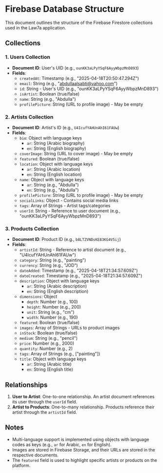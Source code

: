 # Firebase Database Structure

This document outlines the structure of the Firebase Firestore collections used in the Law7a application.

## Collections

### 1. Users Collection
- **Document ID**: User's UID (e.g., `ounKK3aLPyYSqF6AyyWbpzMnD893`)
- **Fields**:
  - `createdAt`: Timestamp (e.g., "2025-04-18T20:50:47.294Z")
  - `email`: String (e.g., "abdullaalsabti@yahoo.com")
  - `id`: String - User's UID (e.g., "ounKK3aLPyYSqF6AyyWbpzMnD893")
  - `isArtist`: Boolean (true/false)
  - `name`: String (e.g., "Abdulla")
  - `profilePicture`: String (URL to profile image) - May be empty

### 2. Artists Collection
- **Document ID**: Artist's ID (e.g., `U4IcufYAHUnAhI61FAUw`)
- **Fields**:
  - `bio`: Object with language keys
    - `ar`: String (Arabic biography)
    - `en`: String (English biography)
  - `coverImage`: String (URL to cover image) - May be empty
  - `featured`: Boolean (true/false)
  - `location`: Object with language keys
    - `ar`: String (Arabic location)
    - `en`: String (English location)
  - `name`: Object with language keys
    - `ar`: String (e.g., "Abdulla")
    - `en`: String (e.g., "Abdulla")
  - `profilePicture`: String (URL to profile image) - May be empty
  - `socialLinks`: Object - Contains social media links
  - `tags`: Array of Strings - Artist tags/categories
  - `userId`: String - Reference to user document (e.g., "ounKK3aLPyYSqF6AyyWbpzMnD893")

### 3. Products Collection
- **Document ID**: Product ID (e.g., `b8LTZVNDsKE83KG4V5ij`)
- **Fields**:
  - `artistId`: String - Reference to artist document (e.g., "U4IcufYAHUnAhI61FAUw")
  - `category`: String (e.g., "painting")
  - `currency`: String (e.g., "JOD")
  - `dateAdded`: Timestamp (e.g., "2025-04-18T21:34:57.609Z")
  - `dateCreated`: Timestamp (e.g., "2025-04-18T21:34:57.609Z")
  - `description`: Object with language keys
    - `ar`: String (Arabic description)
    - `en`: String (English description)
  - `dimensions`: Object
    - `depth`: Number (e.g., 100)
    - `height`: Number (e.g., 200)
    - `unit`: String (e.g., "cm")
    - `width`: Number (e.g., 190)
  - `featured`: Boolean (true/false)
  - `images`: Array of Strings - URLs to product images
  - `inStock`: Boolean (true/false)
  - `medium`: String (e.g., "pencil")
  - `price`: Number (e.g., 2000)
  - `quantity`: Number (e.g., 2)
  - `tags`: Array of Strings (e.g., ["painting"])
  - `title`: Object with language keys
    - `ar`: String (Arabic title)
    - `en`: String (English title)

## Relationships

1. **User to Artist**: One-to-one relationship. An artist document references its user through the `userId` field.
2. **Artist to Products**: One-to-many relationship. Products reference their artist through the `artistId` field.

## Notes

- Multi-language support is implemented using objects with language codes as keys (e.g., `ar` for Arabic, `en` for English).
- Images are stored in Firebase Storage, and their URLs are stored in the respective documents.
- The `featured` field is used to highlight specific artists or products on the platform.
